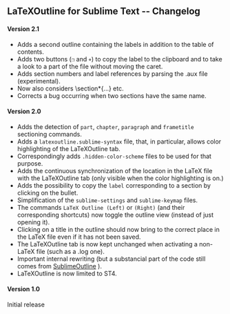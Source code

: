 ## LaTeXOutline for Sublime Text -- Changelog

#### Version 2.1

- Adds a second outline containing the labels in addition to the table of contents.
- Adds two buttons (`❐` and `⌖`) to copy the label to the clipboard and to take a look to a part of the file without moving the caret.
- Adds section numbers and label references by parsing the .aux file (experimental).
- Now also considers \section*{...} etc.
- Corrects a bug occurring when two sections have the same name.


#### Version 2.0

- Adds the detection of `part`, `chapter`, `paragraph` and `frametitle` sectioning commands.
- Adds a `latexoutline.sublime-syntax` file, that, in particular, allows color highlighting of the LaTeXOutline tab.
- Correspondingly adds `.hidden-color-scheme` files to be used for that purpose.
- Adds the continuous synchronization of the location in the LaTeX file with the LaTeXOutline tab (only visible when the color highlighting is on.)
- Adds the possibility to copy the `label` corresponding to a section by clicking on the bullet.
- Simplification of the `sublime-settings` and `sublime-keymap` files.
- The commands `LaTeX Outline (Left)` or `(Right)` (and their corresponding shortcuts) now toggle the outline view (instead of just opening it).
- Clicking on a title in the outline should now bring to the correct place in the LaTeX file even if it has not been saved.
- The LaTeXOutline tab is now kept unchanged when activating a non-LaTeX file (such as a .log one).
- Important internal rewriting (but a substancial part of the code still comes from [SublimeOutline](https://github.com/warmdev/SublimeOutline) ).
- LaTeXOutline is now limited to ST4. 


#### Version 1.0

Initial release